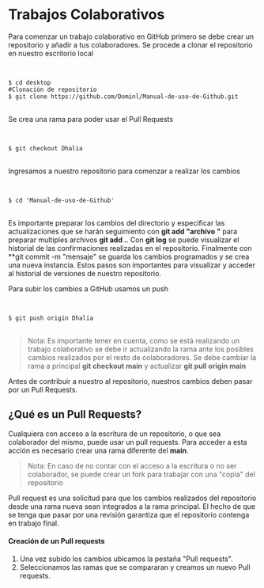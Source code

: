 # Trabajos Colaborativos  
Para comenzar un trabajo colaborativo en GitHub primero se debe crear un repositorio y añadir a tus colaboradores. 
Se procede a clonar el repositorio en nuestro escritorio local 
<pre>  
<code class="language-bash">
$ cd desktop
#Clonación de repositorio 
$ git clone https://github.com/Dominl/Manual-de-uso-de-Github.git 
</code>  
</pre>
Se crea una rama para poder usar el Pull Requests
<pre>  
<code class="language-bash">
$ git checkout Dhalia
</code>  
</pre>
Ingresamos a nuestro repositorio para comenzar a realizar los cambios
<pre>  
<code class="language-bash">
$ cd 'Manual-de-uso-de-Github'
</code>  
</pre>
Es importante preparar los cambios del directorio y especificar las actualizaciones que se harán seguimiento con **git add  "archivo "** para preparar multiples archivos **git add .**.
Con **git log** se puede visualizar el historial de las confirmaciones realizadas en el repositorio.
Finalmente con **git commit -m "mensaje" se guarda los cambios programados  y se crea una nueva instancia.
Estos pasos son importantes para visualizar y acceder al historial de versiones de nuestro repositorio.

Para subir los cambios a GitHub usamos un push
<pre>  
<code class="language-bash">
$ git push origin Dhalia
</code>  
</pre>
> Nota: Es importante tener en cuenta, como se está realizando un trabajo colaborativo se debe ir actualizando la rama ante los posibles cambios realizados por el resto de colaboradores. Se debe cambiar la rama a principal **git checkout main** y actualizar **git pull origin main**

Antes de contribuir a nuestro al repositorio, nuestros cambios deben pasar por un Pull Requests.
## ¿Qué es un Pull Requests?
Cualquiera con acceso a la escritura de un repositorio, o que sea colaborador del mismo, puede usar un pull requests. Para acceder a esta acción es necesario crear una rama diferente del **main**.

> Nota: En caso de no contar con el acceso a la escritura o no ser colaborador, se puede crear un fork para trabajar con una "copia" del repositorio

Pull request es una solicitud para que los cambios realizados del repositorio desde una rama nueva sean integrados a la rama principal. El hecho de que se tenga que pasar por una revisión garantiza que el repositorio contenga en trabajo final.
#### Creación de un Pull requests
1. Una vez subido los cambios ubicamos la pestaña "Pull requests".
2. Seleccionamos las ramas que se compararan y creamos un nuevo Pull requests.
